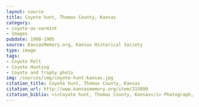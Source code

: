 ```yaml
---
layout: source
title: Coyote hunt, Thomas County, Kansas
category: 
- coyote-as-varmint
- Images
pubdate: 1900-1905
source: KansasMemory.org, Kansas Historical Society 
type: image
tags: 
- Coyote Pelt
- Coyote Hunting
- Coyote and trophy photo
img: /sources/img/coyote-hunt-kansas.jpg
citation_title: Coyote hunt, Thomas County, Kansas
citation_url: http://www.kansasmemory.org/item/215099
citation_biblio: <i>Coyote hunt, Thomas County, Kansas</i> Photograph, 1908. Kansas Memory. http://www.kansasmemory.org/item/215099 Copy and Reuse Restrictions Apply. Permission Pending. 
---
```

